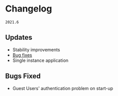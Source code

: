 # Changelog

`2021.6`

## Updates
- Stability improvements
- [Bug fixes](#bugs-fixed)
- Single instance application

## Bugs Fixed
- Guest Users' authentication problem on start-up

